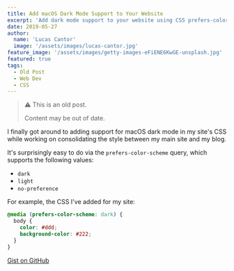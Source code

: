 ```yaml
---
title: Add macOS Dark Mode Support to Your Website
excerpt: 'Add dark mode support to your website using CSS prefers-color-scheme media queries for macOS and iOS users.'
date: 2019-05-27
author:
  name: 'Lucas Cantor'
  image: '/assets/images/lucas-cantor.jpg'
feature_image: '/assets/images/getty-images-eFiENE6KwGE-unsplash.jpg'
featured: true
tags:
  - Old Post
  - Web Dev
  - CSS
---
```


> ⚠️ This is an old post.
>
> Content may be out of date.

I finally got around to adding support for macOS dark mode in my site's CSS while working on consolidating the style between my main site and my blog.

It's surprisingly easy to do via the `prefers-color-scheme` query, which supports the following values:

- `dark`
- `light`
- `no-preference`

For example, the CSS I've added for my site:

```css
@media (prefers-color-scheme: dark) {
  body {
    color: #ddd;
    background-color: #222;
  }
}
```

[Gist on GitHub](https://gist.github.com/lucascantor/6560b43b6f3da94eb75319040c032132)
